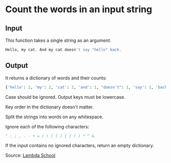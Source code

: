 # Count the words in an input string

## Input

This function takes a single string as an argument.

```python
Hello, my cat. And my cat doesn't say "hello" back.
```

## Output

It returns a dictionary of words and their counts:

```python
{'hello': 2, 'my': 2, 'cat': 2, 'and': 1, "doesn't": 1, 'say': 1, 'back': 1}
```

Case should be ignored. Output keys must be lowercase.

Key order in the dictionary doesn't matter.

Split the strings into words on any whitespace.

Ignore each of the following characters:

```python
" : ; , . - + = / \ | [ ] { } ( ) * ^ &
```

If the input contains no ignored characters, return an empty dictionary.

Source: [Lambda School](https://github.com/LambdaSchool/cs-module-project-hash-tables/tree/master/applications/word_count)
